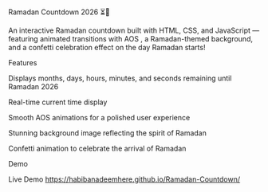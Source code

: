 Ramadan Countdown 2026 ⏳🌙

An interactive Ramadan countdown built with HTML, CSS, and JavaScript — featuring animated transitions with AOS
, a Ramadan-themed background, and a confetti celebration effect on the day Ramadan starts!

Features

Displays months, days, hours, minutes, and seconds remaining until Ramadan 2026

Real-time current time display

Smooth AOS animations for a polished user experience

Stunning background image reflecting the spirit of Ramadan

Confetti animation to celebrate the arrival of Ramadan

Demo

Live Demo
https://habibanadeemhere.github.io/Ramadan-Countdown/
